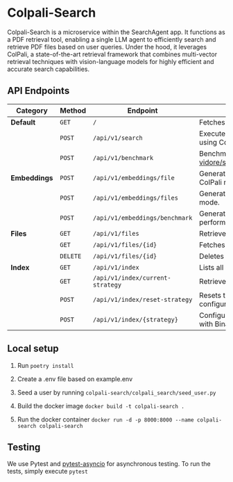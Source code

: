 # Colpali-Search

Colpali-Search is a microservice within the SearchAgent app. It functions as a PDF retrieval tool, enabling a single LLM agent to efficiently search and retrieve PDF files based on user queries. Under the hood, it leverages ColPali, a state-of-the-art retrieval framework that combines multi-vector retrieval techniques with vision-language models for highly efficient and accurate search capabilities.

## API Endpoints

| **Category**   | **Method** | **Endpoint**                     | **Description**                                                                                                                                                             |
| -------------- | ---------- | -------------------------------- | --------------------------------------------------------------------------------------------------------------------------------------------------------------------------- |
| **Default**    | `GET`      | `/`                              | Fetches basic information about the microservice.                                                                                                                           |
|                | `POST`     | `/api/v1/search`                 | Executes a search query across indexed files using ColPali.                                                                                                                 |
|                | `POST`     | `/api/v1/benchmark`              | Benchmarks the search system with [vidore/syntheticDocQA_artificial_intelligence_test](https://huggingface.co/datasets/vidore/syntheticDocQA_artificial_intelligence_test). |
| **Embeddings** | `POST`     | `/api/v1/embeddings/file`        | Generates embeddings for a single file using the ColPali model.                                                                                                             |
|                | `POST`     | `/api/v1/embeddings/files`       | Generates embeddings for multiple files in batch mode.                                                                                                                      |
|                | `POST`     | `/api/v1/embeddings/benchmark`   | Generate embeddings for the vidore dataset to perform benchmarking.                                                                                                         |
| **Files**      | `GET`      | `/api/v1/files`                  | Retrieves a list of all indexed files.                                                                                                                                      |
|                | `GET`      | `/api/v1/files/{id}`             | Fetches details of a specific file by its ID.                                                                                                                               |
|                | `DELETE`   | `/api/v1/files/{id}`             | Deletes a file by its ID.                                                                                                                                                   |
| **Index**      | `GET`      | `/api/v1/index`                  | Lists all supported indexing strategies.                                                                                                                                    |
|                | `GET`      | `/api/v1/index/current-strategy` | Retrieves the currently active indexing strategy.                                                                                                                           |
|                | `POST`     | `/api/v1/index/reset-strategy`   | Resets the indexing strategy to the default configuration (i.e., HNSW with Cosine Similarity).                                                                              |
|                | `POST`     | `/api/v1/index/{strategy}`       | Configures a new indexing strategy (e.g., HNSW with Binary Quantization and Hamming Distance).                                                                              |

## Local setup

1. Run `poetry install`

2. Create a .env file based on example.env

3. Seed a user by running `colpali-search/colpali_search/seed_user.py`

4. Build the docker image
   `docker build -t colpali-search .`

5. Run the docker container
   `docker run -d -p 8000:8000 --name colpali-search colpali-search`

## Testing

We use Pytest and [pytest-asyncio](https://pytest-asyncio.readthedocs.io/en/latest/index.html#) for asynchronous testing. To run the tests, simply execute `pytest`
